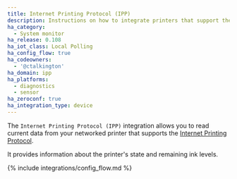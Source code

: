 ```yaml
---
title: Internet Printing Protocol (IPP)
description: Instructions on how to integrate printers that support the Internet Printing Protocol (IPP) into Home Assistant.
ha_category:
  - System monitor
ha_release: 0.108
ha_iot_class: Local Polling
ha_config_flow: true
ha_codeowners:
  - '@ctalkington'
ha_domain: ipp
ha_platforms:
  - diagnostics
  - sensor
ha_zeroconf: true
ha_integration_type: device
---
```


The `Internet Printing Protocol (IPP)` integration allows you to read current data from your networked printer that supports the [Internet Printing Protocol](https://www.pwg.org/ipp/everywhere.html).

It provides information about the printer's state and remaining ink levels.

{% include integrations/config_flow.md %}

